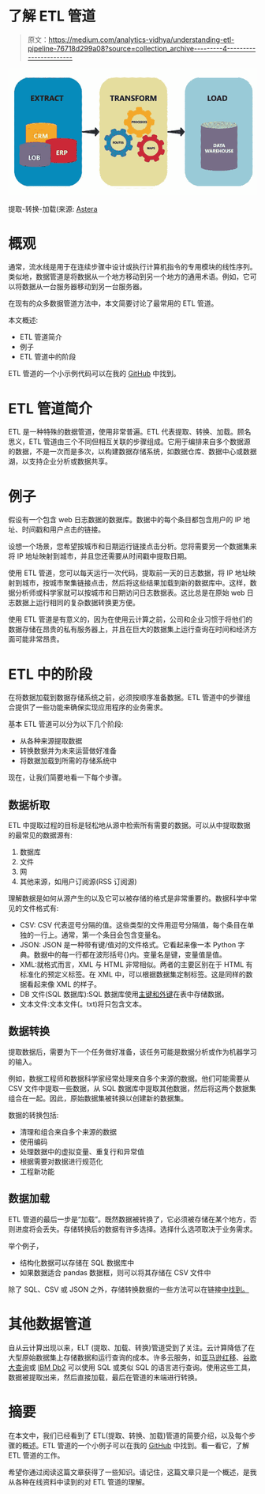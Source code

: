 # 了解 ETL 管道

> 原文：<https://medium.com/analytics-vidhya/understanding-etl-pipeline-76718d299a08?source=collection_archive---------4----------------------->

![](img/0a6ed91111b8497d4a829e56465b367e.png)

提取-转换-加载(来源: [Astera](https://www.astera.com/wp-content/uploads/2019/07/ETL-e1563879776366.jpg)

# 概观

通常，流水线是用于在连续步骤中设计或执行计算机指令的专用模块的线性序列。类似地，数据管道是将数据从一个地方移动到另一个地方的通用术语。例如，它可以将数据从一台服务器移动到另一台服务器。

在现有的众多数据管道方法中，本文简要讨论了最常用的 ETL 管道。

本文概述:

*   ETL 管道简介
*   例子
*   ETL 管道中的阶段

ETL 管道的一个小示例代码可以在我的 [GitHub](https://github.com/chaitanyakasaraneni/etl_example) 中找到。

# ETL 管道简介

ETL 是一种特殊的数据管道，使用非常普遍。ETL 代表提取、转换、加载。顾名思义，ETL 管道由三个不同但相互关联的步骤组成。它用于编排来自多个数据源的数据，不是一次而是多次，以构建数据存储系统，如数据仓库、数据中心或数据湖，以支持企业分析或数据共享。

# 例子

假设有一个包含 web 日志数据的数据库。数据中的每个条目都包含用户的 IP 地址、时间戳和用户点击的链接。

设想一个场景，您希望按城市和日期运行链接点击分析。您将需要另一个数据集来将 IP 地址映射到城市，并且您还需要从时间戳中提取日期。

使用 ETL 管道，您可以每天运行一次代码，提取前一天的日志数据，将 IP 地址映射到城市，按城市聚集链接点击，然后将这些结果加载到新的数据库中。这样，数据分析师或科学家就可以按城市和日期访问日志数据表。这比总是在原始 web 日志数据上运行相同的复杂数据转换更方便。

使用 ETL 管道是有意义的，因为在使用云计算之前，公司和企业习惯于将他们的数据存储在昂贵的私有服务器上，并且在巨大的数据集上运行查询在时间和经济方面可能非常昂贵。

# ETL 中的阶段

在将数据加载到数据存储系统之前，必须按顺序准备数据。ETL 管道中的步骤组合提供了一些功能来确保实现应用程序的业务需求。

基本 ETL 管道可以分为以下几个阶段:

*   从各种来源提取数据
*   转换数据并为未来运营做好准备
*   将数据加载到所需的存储系统中

现在，让我们简要地看一下每个步骤。

## 数据析取

ETL 中提取过程的目标是轻松地从源中检索所有需要的数据。可以从中提取数据的最常见的数据源有:

1.  数据库
2.  文件
3.  网
4.  其他来源，如用户订阅源(RSS 订阅源)

理解数据是如何从源产生的以及它可以被存储的格式是非常重要的。数据科学中常见的文件格式有:

*   CSV: CSV 代表逗号分隔的值。这些类型的文件用逗号分隔值，每个条目在单独的一行上。通常，第一个条目会包含变量名。
*   JSON: JSON 是一种带有键/值对的文件格式。它看起来像一本 Python 字典。数据中的每一行都在波形括号{}内。变量名是键，变量值是值。
*   XML:就格式而言，XML 与 HTML 非常相似。两者的主要区别在于 HTML 有标准化的预定义标签。在 XML 中，可以根据数据集定制标签。这是同样的数据看起来像 XML 的样子。
*   DB 文件(SQL 数据库):SQL 数据库使用[主键和外键](https://docs.microsoft.com/en-us/sql/relational-databases/tables/primary-and-foreign-key-constraints?view=sql-server-2017)在表中存储数据。
*   文本文件:文本文件(。txt)将只包含文本。

## 数据转换

提取数据后，需要为下一个任务做好准备，该任务可能是数据分析或作为机器学习的输入。

例如，数据工程师和数据科学家经常处理来自多个来源的数据。他们可能需要从 CSV 文件中提取一些数据，从 SQL 数据库中提取其他数据，然后将这两个数据集组合在一起。因此，原始数据集被转换以创建新的数据集。

数据的转换包括:

*   清理和组合来自多个来源的数据
*   使用编码
*   处理数据中的虚拟变量、重复行和异常值
*   根据需要对数据进行规范化
*   工程新功能

## 数据加载

ETL 管道的最后一步是“加载”。既然数据被转换了，它必须被存储在某个地方，否则进度将会丢失。存储转换后的数据有许多选择。选择什么选项取决于业务需求。

举个例子，

*   结构化数据可以存储在 SQL 数据库中
*   如果数据适合 pandas 数据框，则可以将其存储在 CSV 文件中

除了 SQL、CSV 或 JSON 之外，存储转换数据的一些方法可以在链接[中找到。](https://db-engines.com/en/ranking)

# 其他数据管道

自从云计算出现以来，ELT (提取、加载、转换)管道受到了关注。云计算降低了在大型原始数据集上存储数据和运行查询的成本。许多云服务，如[亚马逊红移](https://aws.amazon.com/redshift/)、[谷歌大查询](https://cloud.google.com/bigquery/)或 [IBM Db2](https://www.ibm.com/cloud/db2-warehouse-on-cloud) 可以使用 SQL 或类似 SQL 的语言进行查询。使用这些工具，数据被提取出来，然后直接加载，最后在管道的末端进行转换。

# 摘要

在本文中，我们已经看到了 ETL(提取、转换、加载)管道的简要介绍，以及每个步骤的概述。ETL 管道的一个小例子可以在我的 [GitHub](https://github.com/chaitanyakasaraneni/etl_example) 中找到。看一看它，了解 ETL 管道的工作。

希望你通过阅读这篇文章获得了一些知识。请记住，这篇文章只是一个概述，是我从各种在线资料中读到的对 ETL 管道的理解。